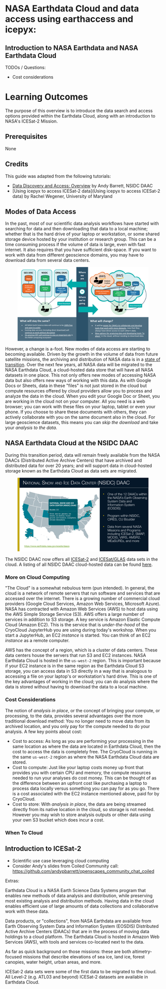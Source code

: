 # NASA Earthdata Cloud and data access using earthaccess and icepyx: 
## Introduction to NASA Earthdata and NASA Earthdata Cloud

TODOs / Questions:
* Cost considerations

# Learning Outcomes

The purpose of this overview is to introduce the data search and access options provided within the Earthdata Cloud, along with an introduction to NASA's ICESat-2 Mission. 

## Prerequisites

None

## Credits

This guide was adapted from the following tutorials:
* [Data Discovery and Access: Overview](https://icesat-2-2023.hackweek.io/tutorials/data-access-and-format/overview.html) by Andy Barrett, NSIDC DAAC
* [Using icepyx to access ICESat-2 data](Using icepyx to access ICESat-2 data) by Rachel Wegener, University of Maryland

## Modes of Data Access

In the past, most of our scientific data analysis workflows have started with searching for data and then downloading that data to a local machine; whether that is the hard drive of your laptop or workstation, or some shared storage device hosted by your institution or research group. This can be a time consuming process if the volume of data is large, even with fast internet. It also requires that you have sufficient disk-space. If you want to work with data from different geoscience domains, you may have to download data from several data centers. 

<figure>
<center>
    <img src='images/shiklomanov-cloud-paradigm.png' alt='Earthdata Cloud Transition. Credit: Alexey Shiklomanov, NASA ESDIS'/>
</center>
</figure>

However, a change is a-foot. New modes of data access are starting to becoming available. Driven by the growth in the volume of data from future satellite missions, the archiving and distribution of NASA data is in a [state of transition](https://www.earthdata.nasa.gov/eosdis/cloud-evolution). Over the next few years, all NASA data will be migrated to the NASA Earthdata Cloud, a cloud-hosted data store that will have all NASA datasets in one place. This not only offers new modes of accessing NASA data but also offers new ways of working with this data. As with Google Docs or Sheets, data in these "files" is not just stored in the cloud but compute resources offered by cloud providers allow you to process and analyze the data in the cloud. When you edit your Google Doc or Sheet, you are working in the cloud not on your computer. All you need is a web browser; you can work with these files on your laptop, tablet or even your phone. If you choose to share these documents with others, they can actively collaborate with you on the same document also in the cloud.  For large geoscience datasets, this means you can _skip the download_ and take your _analysis to the data_.  

## NASA Earthdata Cloud at the NSIDC DAAC

During this transition period, data will remain freely available from the NASA DAACs (Distributed Active Archive Centers) that have archived and distributed data for over 20 years; and will support data in cloud-hosted storage known as the Earthdata Cloud as data sets are migrated. 

<figure>
<center>
    <img src='images/NSIDC-DAAC.png' alt='NSIDC DAAC Intro'/>
</center>
</figure>

The NSIDC DAAC now offers all [ICESat-2](https://nsidc.org/data/icesat-2) and [ICESat/GLAS](https://nsidc.org/data/icesat) data sets in the cloud. A listing of all NSIDC DAAC cloud-hosted data can be found [here](https://nsidc.org/data/earthdata-cloud/data). 

### More on Cloud Computing

"The Cloud" is a somewhat nebulous term (pun intended). In general, the cloud is a network of remote servers that run software and services that are accessed over the internet.  There is a growing number of commercial cloud providers (Google Cloud Services, Amazon Web Services, Microsoft Azure). NASA has contracted with Amazon Web Services (AWS) to host data using the AWS Simple Storage Service (S3). AWS offers a large number of services in addition to S3 storage. A key service is Amazon Elastic Compute Cloud (Amazon EC2). This is the service that is _under-the-hood_ of the CryoCloud JupyterHub you are using during today's workshop.  When you start a JupyterHub, an EC2 _instance_ is started.  You can think of an EC2 _instance_ as a remote computer.

AWS has the concept of a region, which is a cluster of data centers. These data centers house the servers that run S3 and EC2 instances. NASA Earthdata Cloud is hosted in the `us-west-2` region. This is important because if your EC2 instance is in the same region as the Earthdata Cloud S3 storage, you can access data in S3 directly in a way that is analogous to accessing a file on your laptop's or workstation's hard drive. This is one of the key advantages of working in the cloud; you can do analysis where the data is stored without having to download the data to a local machine.  

### Cost Considerations

The notion of _analysis in place_, or the concept of bringing your compute, or processing, to the data, provides several advantages over the more traditional download method: You no longer need to move data from its archived location, and you only pay for the compute needed to do your analysis. A few key points about cost:

* Cost to access: As long as you are performing your processing in the same location as where the data are located in Earthdata Cloud, then the cost to access the data is completely free. The CryoCloud is running in the same `us-west-2` region as where the NASA Earthdata Cloud data are stored.
* Cost to compute: Just like your laptop costs money up front that provides you with certain CPU and memory, the compute resources needed to run your analyses do cost money. This can be thought of as the difference between an upfront cost like purchasing a laptop to process data locally versus something you can pay for as you go. There is a cost associated with the EC2 instance mentioned above, paid for by CryoCloud.
* Cost to store: With _analysis in place_, the data are being streamed directly from its native location in the cloud, so storage is not needed. However you may wish to store analysis outputs or other data using your own S3 bucket which does incur a cost. 

### When To Cloud

## Introduction to ICESat-2

* Scientific use case leveraging cloud computing
* Consider Andy's slides from Coiled Community call: https://github.com/andypbarrett/openscapes_community_chat_coiled


Extras:


Earthdata Cloud is a NASA Earth Science Data Systems program that enables new methods of data analysis and distribution, while preserving most existing analysis and distribution methods. Having data in the cloud enables efficient use of large amounts of data collections and collaborative work with these data. 

Data products, or "collections", from NASA Earthdata are available from Earth Observing System Data and Information System (EOSDIS) Distributed Active Archive Centers (DAACs) that are in the process of moving data holdings to a cloud platform. The Earthdata Cloud is hosted in Amazon Web Services (AWS), with tools and services co-located next to the data. 

As far as quick background on those missions: these are both altimetry-focused missions that describe elevations of sea ice, land ice, forest canopies, water height, urban areas, and more.

ICESat-2 data sets were some of the first data to be migrated to the cloud.  All Level-2 (e.g. ATL03 and beyond) ICESat-2 datasets are available in Earthdata Cloud. 
